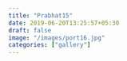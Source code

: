 ```yaml
---
title: "Prabhat15"
date: 2019-06-20T13:25:57+05:30
draft: false
image: "/images/port16.jpg"
categories: ["gallery"]
---
```


